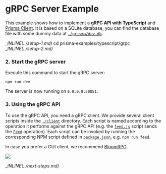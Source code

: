 # gRPC Server Example

This example shows how to implement a **gRPC API with TypeScript** and [Prisma Client](https://github.com/prisma/prisma2/blob/master/docs/prisma-client-js/api.md). It is based on a SQLite database, you can find the database file with some dummy data at [`./prisma/dev.db`](./prisma/dev.db).

__INLINE(../_setup-1.md)__
cd prisma-examples/typescript/grpc
__INLINE(../_setup-2.md)__

### 2. Start the gRPC server

Execute this command to start the gRPC server:

```
npm run dev
```

The server is now running on `0.0.0.0:50051`. 

### 3. Using the gRPC API

To use the gRPC API, you need a gRPC client. We provide several client scripts inside the [`./client`](./client) directory. Each script is named according to the operation it performs against the gRPC API (e.g. the [`feed.js`](./client/feed.js) script sends the [`Feed`](./service.proto#L7) operation). Each script can be invoked by running the corresponding NPM script defined in [`package.json`](./package.json), e.g. `npm run feed`.

In case you prefer a GUI client, we recommend [BloomRPC](https://github.com/uw-labs/bloomrpc):

![](https://imgur.com/0EiIo03.png)

__INLINE(../_next-steps.md)__